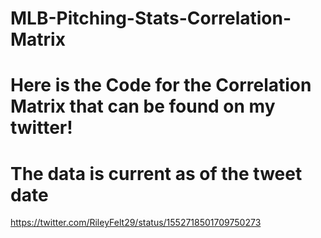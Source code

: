 # MLB-Pitching-Stats-Correlation-Matrix
# Here is the Code for the Correlation Matrix that can be found on my twitter!
# The data is current as of the tweet date
https://twitter.com/RileyFelt29/status/1552718501709750273
